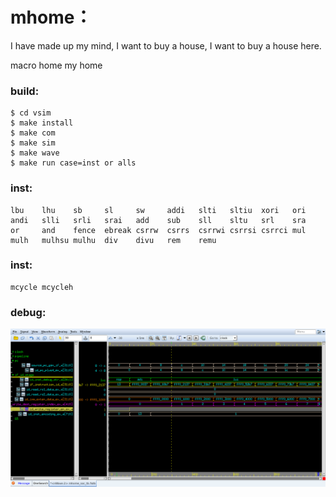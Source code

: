 # mhome：
  I have made up my mind, I want to buy a house, I want to buy a house here.

  macro home my home

### build:
```shell
$ cd vsim
$ make install
$ make com
$ make sim
$ make wave
$ make run case=inst or alls
```
### inst:
```shell
lbu    lhu    sb     sl     sw     addi   slti   sltiu  xori   ori
andi   slli   srli   srai   add    sub    sll    sltu   srl    sra
or     and    fence  ebreak csrrw  csrrs  csrrwi csrrsi csrrci mul
mulh   mulhsu mulhu  div    divu   rem    remu
```
### inst:
```shell
mcycle mcycleh
```
### debug:
![ifidstage](https://github.com/OpenEDF/mhome/blob/main/doc/pic/ifidstage.png)

